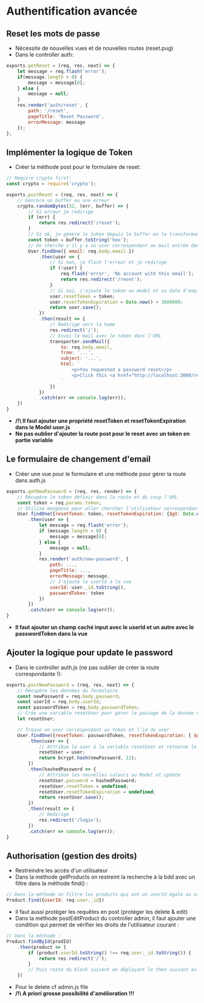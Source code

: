 # Authentification avancée

## Reset les mots de passe

* Nécessite de nouvelles vues et de nouvelles routes (reset.pug)
* Dans le controller auth:
```js
exports.getReset = (req, res, next) => {
    let message = req.flash('error');
    if(message.length > 0) {
        message = message[0];
    } else {
        message = null;
    }
    res.render('auth/reset', {
        path: '/reset',
        pageTitle: 'Reset Password',
        errorMessage: message
    });
};
```

## Implémenter la logique de Token

* Créer la méthode post pour le formulaire de reset:
```js
// Require crypto first:
const crypto = require('crypto');

exports.postReset = (req, res, next) => {
    // Génrère un buffer ou une erreur
    crypto.randomBytes(32, (err, buffer) => {
        // Si erreur je redirige
        if (err) {
            return res.redirect('/reset');
        }
        // Si ok, je génère le token depuis le buffer en le transformant en string
        const token = buffer.toString('hex');
        // On cherche s'il y a un user correspondant au mail entrée dans le formulaire
        User.findOne({ email: req.body.email })
            .then(user => {
                // Si non, je flash l'erreur et je redirige
                if (!user) {
                    req.flash('error', 'No account with this email');
                    return res.redirect('/reset');
                }
                // Si oui, j'ajoute le token au model et sa date d'expiration et je return le save
                user.resetToken = token;
                user.resetTokenExpiration = Date.now() + 3600000;
                return user.save();
            })
            .then(result => {
                // Redirige vers la home
                res.redirect('/');
                // Envoi le mail avec le token dans l'URL
                transporter.sendMail({
                    to: req.body.email,
                    from: '...',
                    subject: '...',
                    html: `
                        <p>You requested a password reset</p>
                        <p>Click this <a href="http://localhost:3000/reset/${token}">link</a> to set a new password.</p>
                    `
                })
            })
            .catch(err => console.log(err));
    })
}
```
* __/!\ Il faut ajouter une propriété resetToken et resetTokenExpiration dans le Model user.js__
* __Ne pas oublier d'ajouter la route post pour le reset avec un token en partie variable__

## Le formulaire de changement d'email

* Créer une vue pour le formulaire et une méthode pour gérer la route dans auth.js
```js
exports.getNewPassword = (req, res, render) => {
    // Récupère le token définir dans la route et du coup l'URL
    const token = req.params.token;
    // Utilise mongoose pour aller chercher l'utilisateur correspondant au token et vérifie si la date courante n'est pas $gt (greater than) la date d'expiration !
    User.findOne({resetToken: token, resetTokenExpiration: {$gt: Date.now()}})
        .then(user => {
            let message = req.flash('error');
            if (message.length > 0) {
                message = message[0];
            } else {
                message = null;
            }
            res.render('auth/new-password', {
                path: ...,
                pageTitle: ...,
                errorMessage: message,
                // J'ajoute le userId à la vue
                userId: user._id.toString(),
                passwordToken: token
            })
        })
        .catch(err => console.log(err));
}
```

* __Il faut ajouter un champ caché input avec le userId et un autre avec le passwordToken dans la vue__

## Ajouter la logique pour update le password

* Dans le controller auth.js (ne pas oublier de créer la route correspondante !):
```js
exports.postNewPassword = (req, res, next) => {
    // Récupère les données du formulaire
    const newPassword = req.body.password;
    const userId = req.body.userId;
    const passwordToken = req.body.passwordToken;
    // Crée une variable resetUser pour gérer le passage de la donnée dans les promesses
    let resetUser;

    // Trouve un user correspondant au token et l'id du user
    User.findOne({resetToken: passwordToken, resetTokenExpiration: { $gt: Date.now()}, _id: userId})
        .then(user => {
            // Attribue le user à la variable resetUser et retourne le pass crypté
            resetUser = user;
            return bcrypt.hash(newPassword, 12);
        })
        .then(hashedPassword => {
            // Attribue les nouvelles valeurs au Model et update
            resetUser.password = hashedPassword;
            resetUser.resetToken = undefined;
            resetUser.resetTokenExpiration = undefined;
            return resetUser.save();
        })
        .then(result => {
            // Redirige
            res.redirect('/login');
        })
        .catch(err => console.log(err));
}
```

## Authorisation (gestion des droits)

* Restreindre les accès d'un utilisateur
* Dans la méthode getProducts on restreint la recherche à la bdd avec un filtre dans la méthode find() :
```js
// Dans la méthode on filtre les produits qui ont un userId égale au userId de la personne connectée
Product.find({userId: req.user._id})
```

* Il faut aussi protéger les requêtes en post (protéger les delete & edit)
* Dans la méthode postEditProduct du controller admin, il faut ajouter une condition qui permet de vérifier les droits de l'utilisateur courant :
```js
// Dans la méthode :
Product.findById(prodId)
    .then(product => {
        if (product.userId.toString() !== req.user._id.toString()) {
            return res.redirect('/');
        }
        // Puis reste du block suivant en déplaçant le then suivant au return plutôt pour éviter qu'il soit exécuté quand même
    })
```

* Pour le delete cf admin.js file
* __/!\ A priori grosse possibilité d'amélioration !!!__